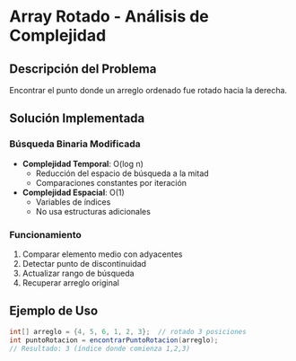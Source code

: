 # Array Rotado - Análisis de Complejidad

## Descripción del Problema

Encontrar el punto donde un arreglo ordenado fue rotado hacia la derecha.

## Solución Implementada

### Búsqueda Binaria Modificada

- **Complejidad Temporal**: O(log n)
  - Reducción del espacio de búsqueda a la mitad
  - Comparaciones constantes por iteración
- **Complejidad Espacial**: O(1)
  - Variables de índices
  - No usa estructuras adicionales

### Funcionamiento

1. Comparar elemento medio con adyacentes
2. Detectar punto de discontinuidad
3. Actualizar rango de búsqueda
4. Recuperar arreglo original

## Ejemplo de Uso

```java
int[] arreglo = {4, 5, 6, 1, 2, 3};  // rotado 3 posiciones
int puntoRotacion = encontrarPuntoRotacion(arreglo);
// Resultado: 3 (índice donde comienza 1,2,3)
```
